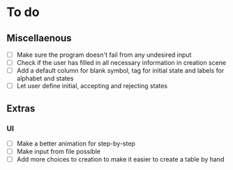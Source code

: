 # To do
## Miscellaenous
- [ ] Make sure the program doesn't fail from any undesired input
- [ ] Check if the user has filled in all necessary information in creation scene
- [ ] Add a default column for blank symbol, tag for initial state and labels for alphabet and states
- [ ] Let user define initial, accepting and rejecting states
## Extras
### UI
- [ ] Make a better animation for step-by-step
- [ ] Make input from file possible
- [ ] Add more choices to creation to make it easier to create a table by hand
